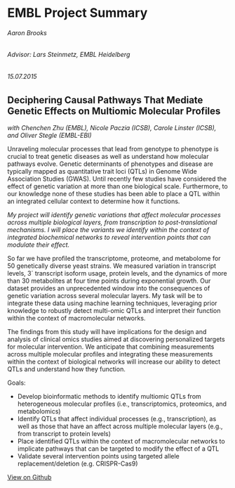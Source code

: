 # EMBL Project Summary
###### Aaron Brooks
###### Advisor: Lars Steinmetz, EMBL Heidelberg
###### 15.07.2015

## Deciphering Causal Pathways That Mediate Genetic Effects on Multiomic Molecular Profiles

*with Chenchen Zhu (EMBL), Nicole Paczia (ICSB), Carole Linster (ICSB), and Oliver Stegle (EMBL-EBI)*

Unraveling molecular processes that lead from genotype to phenotype is crucial to treat genetic diseases as well as understand how molecular pathways evolve. Genetic determinants of phenotypes and disease are typically mapped as quantitative trait loci (QTLs) in Genome Wide Association Studies (GWAS). Until recently few studies have considered the effect of genetic variation at more than one biological scale. Furthermore, to our knowledge none of these studies has been able to place a QTL within an integrated cellular context to determine how it functions.  

*My project will identify genetic variations that affect molecular processes across multiple biological layers, from transcription to post-translational mechanisms. I will place the variants we identify within the context of integrated biochemical networks to reveal intervention points that can modulate their effect.*

So far we have profiled the transcriptome, proteome, and metabolome for 50 genetically diverse yeast strains. We measured variation in transcript levels, 3´ transcript isoform usage, protein levels, and the dynamics of more than 30 metabolites at four time points during exponential growth. Our dataset provides an unprecedented window into the consequences of genetic variation across several molecular layers. My task will be to integrate these data using machine learning techniques, leveraging prior knowledge to robustly detect multi-omic QTLs and interpret their function within the context of macromolecular networks.  

The findings from this study will have implications for the design and analysis of clinical omics studies aimed at discovering personalized targets for molecular intervention. We anticipate that combining measurements across multiple molecular profiles and integrating these measurements within the context of biological networks will increase our ability to detect QTLs and understand how they function.  

Goals:
- Develop bioinformatic methods to identify multiomic QTLs from heterogeneous molecular profiles (i.e., transcriptomics, proteomics, and metabolomics)
- Identify QTLs that affect individual processes (e.g., transcription), as well as those that have an affect across multiple molecular layers (e.g., from transcript to protein levels)
- Place identified QTLs within the context of macromolecular networks to implicate pathways that can be targeted to modify the effect of a QTL
- Validate several intervention points using targeted allele replacement/deletion (e.g. CRISPR-Cas9)

[View on Github](https://github.com/scalefreegan/steinmetz-lab/blob/master/Docs/general/EMBL_project_summary.md)
